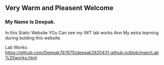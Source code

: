 ## Very Warm and Pleasent Welcome

### My Name Is Deepak.

In this Static Website YOu Can see my IWT lab works Ann My extra learning during bulding this website.  

Lab Works: https://github.com/Deepak787675/deepak2820431.github.io/blob/main/Lab%20works.html
